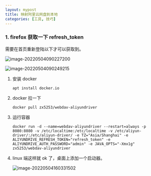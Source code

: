```yaml
---
layout: mypost
title: 映射阿里云网盘到本地
categories: [工具, 技巧]
---
```

### 1. firefox 获取一下 refresh_token

需要在首页重新登陆以下才可以获取到。

![image-20220504090227200](image-20220504090227200.png)

![image-20220504090249215](image-20220504090249215.png)

1. 安装 docker
   
   ```
   apt install docker.io
   ```
   
   
   
2. docker 拉一下
   
   ```
   docker pull zx5253/webdav-aliyundriver
   ```
   
3. 运行容器
	
   ```
   docker run -d --name=webdav-aliyundriver --restart=always -p 8080:8080 -v /etc/localtime:/etc/localtime -v /etc/aliyun-driver/:/etc/aliyun-driver/ -e TZ="Asia/Shanghai" -e ALIYUNDRIVE_REFRESH_TOKEN="refresh_token" -e ALIYUNDRIVE_AUTH_PASSWORD="admin" -e JAVA_OPTS="-Xmx1g" zx5253/webdav-aliyundriver
	```
	
4. linux 端这样就 ok 了，桌面上添加一个启动器。

   ![image-20220504160331502](image-20220504160331502.png)

